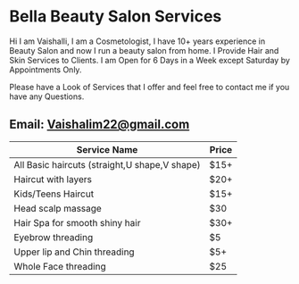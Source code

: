 # Bella Beauty Salon Services
Hi I am Vaishalli, I am a Cosmetologist, I have 10+ years experience in Beauty Salon and now I run a beauty salon from home. I Provide Hair and Skin Services to Clients. I am Open for 6 Days in a Week except Saturday by Appointments Only.

Please have a Look of Services that I offer and feel free to contact me if you have any Questions.

## Email: Vaishalim22@gmail.com

| Service Name | Price |
| --- | ----------- |
| All Basic haircuts (straight,U shape,V shape) | $15+ |
| Haircut with layers | $20+ |
| Kids/Teens Haircut | $15+ |
| Head scalp massage | $30 |
| Hair Spa for smooth shiny hair | $30+ |
| Eyebrow threading | $5 |
| Upper lip and Chin threading | $5+ |
| Whole Face threading | $25 | 

